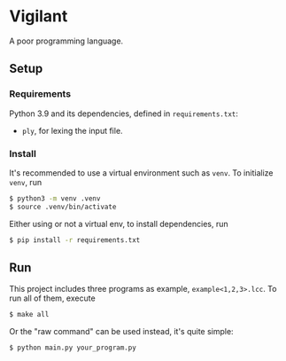 # Vigilant

A poor programming language.

## Setup

### Requirements

Python 3.9 and its dependencies, defined in `requirements.txt`:

- `ply`, for lexing the input file.

### Install

It's recommended to use a virtual environment such as `venv`. To initialize
`venv`, run

```bash
$ python3 -m venv .venv
$ source .venv/bin/activate
```

Either using or not a virtual env, to install dependencies, run

```bash
$ pip install -r requirements.txt
```

## Run

This project includes three programs as example, `example<1,2,3>.lcc`.
To run all of them, execute

```bash
$ make all
```

Or the "raw command" can be used instead, it's quite simple:

```bash
$ python main.py your_program.py
```

